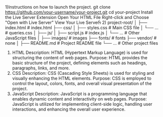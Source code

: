 1)Instructions on how to launch the project.
    git clone https://github.com/your-username/your-project.git
    cd your-project
    Install the Live Server Extension
    Open Your HTML File
    Right-click and Choose "Open with Live Server"
    View Your Live Serveრ
2)
project-root/
│
├── index.html          # index.html
├── css/
│   ├── styles.css      # Main CSS file
│   └── ...             # queries.css
│
├── js/
│   ├── script.js       # index.js
│   └── ...             # Other JavaScript files
│
├── images/             # images
├── fonts/              # fonts
├── vendor/             # none
│
├── README.md           # Project README file
└── ...                 # Other project files

1. HTML
Description: HTML (Hypertext Markup Language) is used for structuring the content of web pages.
Purpose: HTML provides the basic structure of the project, defining elements such as headings, paragraphs, links, and more.
2. CSS
Description: CSS (Cascading Style Sheets) is used for styling and visually enhancing the HTML elements.
Purpose: CSS is employed to control the layout, colors, fonts, and overall visual presentation of the project.
3. JavaScript
Description: JavaScript is a programming language that enables dynamic content and interactivity on web pages.
Purpose: JavaScript is utilized for implementing client-side logic, handling user interactions, and enhancing the overall user experience.
